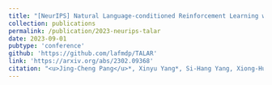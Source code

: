 ```yaml
---
title: "[NeurIPS] Natural Language-conditioned Reinforcement Learning with Task-related Language Development and Translation"
collection: publications
permalink: /publication/2023-neurips-talar
date: 2023-09-01
pubtype: 'conference'
github: 'https://github.com/lafmdp/TALAR'
link: 'https://arxiv.org/abs/2302.09368'
citation: "<u>Jing-Cheng Pang</u>*, Xinyu Yang*, Si-Hang Yang, Xiong-Hui Chen and Yang Yu. <i> Natural Language-conditioned Reinforcement Learning with Task-related Language Development and Translation.</i> In: <b>NeurIPS'23</b>."
---
```

